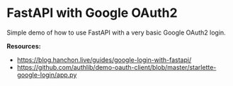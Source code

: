 # FastAPI with Google OAuth2

Simple demo of how to use FastAPI with a very basic Google OAuth2 login.

**Resources:**

- https://blog.hanchon.live/guides/google-login-with-fastapi/
- https://github.com/authlib/demo-oauth-client/blob/master/starlette-google-login/app.py

